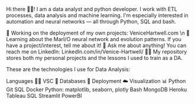 Hi there 🙋‍♂️!
I am a data analyst and python developer. I work with ETL processes, data analysis and machine learning. I'm especially interested in automation and neural networks — all through Python, SQL and bash.

🔭 Working on the deployment of my own projects: VeniceHartwell.com \n
🌱 Learning about the MarI/O neural network and evolution patterns. If you have a project/interest, tell me about it!
💬 Ask me about anything! You can reach me on LinkedIn: LinkedIn.com/in/Venice-Hartwell/
👨‍🎓 My repository stores both my personal projects and the lessons I used to train as a DA.

These are the technologies I use for Data Analysis:

Languages 🧑‍💻	VSC 📆	Databases 🐬	Deployment ☁️	Visualization 📊
Python	Git	SQL	Docker	Python: matplotlib, seaborn, plotly
Bash		MongoDB	Heroku	Tableau
SQL			Streamlit	PowerBI

